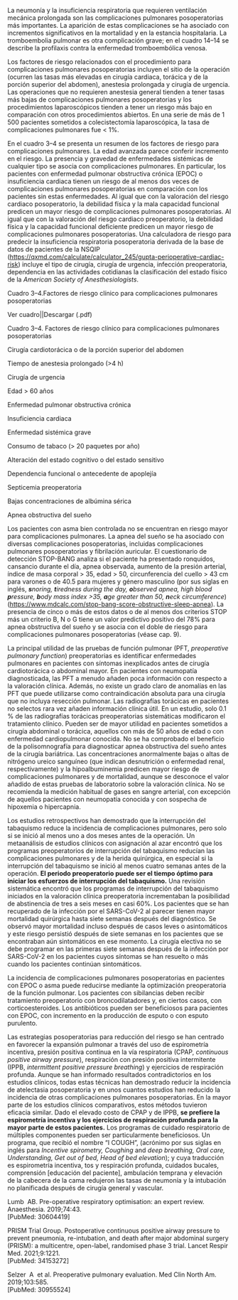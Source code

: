 La neumonía y la insuficiencia respiratoria que requieren ventilación mecánica prolongada son las complicaciones pulmonares posoperatorias más importantes. La aparición de estas complicaciones se ha asociado con incrementos significativos en la mortalidad y en la estancia hospitalaria. La tromboembolia pulmonar es otra complicación grave; en el cuadro 14–14 se describe la profilaxis contra la enfermedad tromboembólica venosa.

Los factores de riesgo relacionados con el procedimiento para complicaciones pulmonares posoperatorias incluyen el sitio de la operación (ocurren las tasas más elevadas en cirugía cardiaca, torácica y de la porción superior del abdomen), anestesia prolongada y cirugía de urgencia. Las operaciones que no requieren anestesia general tienden a tener tasas más bajas de complicaciones pulmonares posoperatorias y los procedimientos laparoscópicos tienden a tener un riesgo más bajo en comparación con otros procedimientos abiertos. En una serie de más de 1 500 pacientes sometidos a colecistectomía laparoscópica, la tasa de complicaciones pulmonares fue < 1%.

En el cuadro 3–4 se presenta un resumen de los factores de riesgo para complicaciones pulmonares. La edad avanzada parece conferir incremento en el riesgo. La presencia y gravedad de enfermedades sistémicas de cualquier tipo se asocia con complicaciones pulmonares. En particular, los pacientes con enfermedad pulmonar obstructiva crónica (EPOC) o insuficiencia cardiaca tienen un riesgo de al menos dos veces de complicaciones pulmonares posoperatorias en comparación con los pacientes sin estas enfermedades. Al igual que con la valoración del riesgo cardiaco posoperatorio, la debilidad física y la mala capacidad funcional predicen un mayor riesgo de complicaciones pulmonares posoperatorias. Al igual que con la valoración del riesgo cardiaco preoperatorio, la debilidad física y la capacidad funcional deficiente predicen un mayor riesgo de complicaciones pulmonares posoperatorias. Una calculadora de riesgo para predecir la insuficiencia respiratoria posoperatoria derivada de la base de datos de pacientes de la NSQIP (https://qxmd.com/calculate/calculator_245/gupta-perioperative-cardiac-risk) incluye el tipo de cirugía, cirugía de urgencia, infección preoperatoria, dependencia en las actividades cotidianas la clasificación del estado físico de la _American Society of Anesthesiologists_.

Cuadro 3–4.Factores de riesgo clínico para complicaciones pulmonares posoperatorias

Ver cuadro||Descargar (.pdf)

Cuadro 3–4. Factores de riesgo clínico para complicaciones pulmonares posoperatorias

Cirugía cardiotorácica o de la porción superior del abdomen

Tiempo de anestesia prolongado (>4 h)

Cirugía de urgencia

Edad > 60 años

Enfermedad pulmonar obstructiva crónica

Insuficiencia cardiaca

Enfermedad sistémica grave

Consumo de tabaco (> 20 paquetes por año)

Alteración del estado cognitivo o del estado sensitivo

Dependencia funcional o antecedente de apoplejía

Septicemia preoperatoria

Bajas concentraciones de albúmina sérica

Apnea obstructiva del sueño

Los pacientes con asma bien controlada no se encuentran en riesgo mayor para complicaciones pulmonares. La apnea del sueño se ha asociado con diversas complicaciones posoperatorias, incluidas complicaciones pulmonares posoperatorias y fibrilación auricular. El cuestionario de detección STOP-BANG analiza si el paciente ha presentado ronquidos, cansancio durante el día, apnea observada, aumento de la presión arterial, índice de masa corporal > 35, edad > 50, circunferencia del cuello > 43 cm para varones o de 40.5 para mujeres y género masculino (por sus siglas en inglés, _**s**noring, **t**iredness during the day, **o**bserved apnea, high blood **p**ressure, **b**ody mass index >35, **a**ge greater than 50, **n**eck circumference_) (https://www.mdcalc.com/stop-bang-score-obstructive-sleep-apnea). La presencia de cinco o más de estos datos o de al menos dos criterios STOP más un criterio B, N o G tiene un valor predictivo positivo del 78% para apnea obstructiva del sueño y se asocia con el doble de riesgo para complicaciones pulmonares posoperatorias (véase cap. 9).

La principal utilidad de las pruebas de función pulmonar (PFT, _preoperative pulmonary function_) preoperatorias es identificar enfermedades pulmonares en pacientes con síntomas inexplicados antes de cirugía cardiotorácica o abdominal mayor. En pacientes con neumopatía diagnosticada, las PFT a menudo añaden poca información con respecto a la valoración clínica. Además, no existe un grado claro de anomalías en las PFT que puede utilizarse como contraindicación absoluta para una cirugía que no incluya resección pulmonar. Las radiografías torácicas en pacientes no selectos rara vez añaden información clínica útil. En un estudio, solo 0.1 % de las radiografías torácicas preoperatorias sistemáticas modificaron el tratamiento clínico. Pueden ser de mayor utilidad en pacientes sometidos a cirugía abdominal o torácica, aquellos con más de 50 años de edad o con enfermedad cardiopulmonar conocida. No se ha comprobado el beneficio de la polisomnografía para diagnosticar apnea obstructiva del sueño antes de la cirugía bariátrica. Las concentraciones anormalmente bajas o altas de nitrógeno ureico sanguíneo (que indican desnutrición o enfermedad renal, respectivamente) y la hipoalbuminemia predicen mayor riesgo de complicaciones pulmonares y de mortalidad, aunque se desconoce el valor añadido de estas pruebas de laboratorio sobre la valoración clínica. No se recomienda la medición habitual de gases en sangre arterial, con excepción de aquellos pacientes con neumopatía conocida y con sospecha de hipoxemia o hipercapnia.

Los estudios retrospectivos han demostrado que la interrupción del tabaquismo reduce la incidencia de complicaciones pulmonares, pero solo si se inició al menos uno a dos meses antes de la operación. Un metaanálisis de estudios clínicos con asignación al azar encontró que los programas preoperatorios de interrupción del tabaquismo reducían las complicaciones pulmonares y de la herida quirúrgica, en especial si la interrupción del tabaquismo se inició al menos cuatro semanas antes de la operación. **El periodo preoperatorio puede ser el tiempo óptimo para iniciar los esfuerzos de interrupción del tabaquismo.** Una revisión sistemática encontró que los programas de interrupción del tabaquismo iniciados en la valoración clínica preoperatoria incrementaban la posibilidad de abstinencia de tres a seis meses en casi 60%. Los pacientes que se han recuperado de la infección por el SARS-CoV-2 al parecer tienen mayor mortalidad quirúrgica hasta siete semanas después del diagnóstico. Se observó mayor mortalidad incluso después de casos leves o asintomáticos y este riesgo persistió después de siete semanas en los pacientes que se encontraban aún sintomáticos en ese momento. La cirugía electiva no se debe programar en las primeras siete semanas después de la infección por SARS-CoV-2 en los pacientes cuyos síntomas se han resuelto o más cuando los pacientes continúan sintomáticos.

La incidencia de complicaciones pulmonares posoperatorias en pacientes con EPOC o asma puede reducirse mediante la optimización preoperatoria de la función pulmonar. Los pacientes con sibilancias deben recibir tratamiento preoperatorio con broncodilatadores y, en ciertos casos, con corticoesteroides. Los antibióticos pueden ser beneficiosos para pacientes con EPOC, con incremento en la producción de esputo o con esputo purulento.

Las estrategias posoperatorias para reducción del riesgo se han centrado en favorecer la expansión pulmonar a través del uso de espirometría incentiva, presión positiva continua en la vía respiratoria (CPAP, _continuous positive airway pressure_), respiración con presión positiva intermitente (IPPB, _intermittent positive pressure breathing_) y ejercicios de respiración profunda. Aunque se han informado resultados contradictorios en los estudios clínicos, todas estas técnicas han demostrado reducir la incidencia de atelectasia posoperatoria y en unos cuantos estudios han reducido la incidencia de otras complicaciones pulmonares posoperatorias. En la mayor parte de los estudios clínicos comparativos, estos métodos tuvieron eficacia similar. Dado el elevado costo de CPAP y de IPPB, **se prefiere la espirometría incentiva y los ejercicios de respiración profunda para la mayor parte de estos pacientes.** Los programas de cuidado respiratorio de múltiples componentes pueden ser particularmente beneficiosos. Un programa, que recibió el nombre “I COUGH”, (acrónimo por sus siglas en inglés para _Incentive spirometry, Coughing_ and _deep breathing, Oral care, Understanding, Get out of bed, Head of bed elevation_); y cuya traducción es espirometría incentiva, tos y respiración profunda, cuidados bucales, comprensión [educación del paciente], ambulación temprana y elevación de la cabecera de la cama redujeron las tasas de neumonía y la intubación no planificada después de cirugía general y vascular.

Lumb  AB. Pre-operative respiratory optimisation: an expert review. Anaesthesia. 2019;74:43.  
[PubMed: 30604419]    

PRISM Trial Group. Postoperative continuous positive airway pressure to prevent pneumonia, re-intubation, and death after major abdominal surgery (PRISM): a multicentre, open-label, randomised phase 3 trial. Lancet Respir Med. 2021;9:1221.  
[PubMed: 34153272]    

Selzer  A  et al. Preoperative pulmonary evaluation. Med Clin North Am. 2019;103:585.  
[PubMed: 30955524]